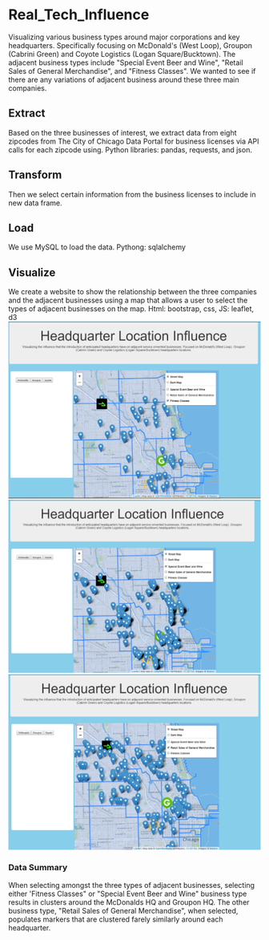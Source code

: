 # Real_Tech_Influence
Visualizing various business types around major corporations and key headquarters. Specifically focusing on McDonald's (West Loop), Groupon (Cabrini Green) and Coyote Logistics (Logan Square/Bucktown). The adjacent business types include "Special Event Beer and Wine", "Retail Sales of General Merchandise", and "Fitness Classes". We wanted to see if there are any variations of adjacent business around these three main companies. 

## Extract
Based on the three businesses of interest, we extract data from eight zipcodes from The City of Chicago Data Portal for business licenses via API calls for each zipcode using. Python libraries: pandas, requests, and json.

## Transform
Then we select certain information from the business licenses to include in new data frame.

## Load
We use MySQL to load the data. Pythong: sqlalchemy

## Visualize
We create a website to show the relationship between the three companies and the adjacent businesses using a map that allows a user to select the types of adjacent businesses on the map. Html: bootstrap, css, JS: leaflet, d3
![Select Fitness Classes](/static/headquarter_location_influence_fitness_classes_selected.png)
![Select Special Event Beer and Wine](/static/headquarter_location_influence_special_event_beer_and_wine_selected.png)
![Select Retail Sales](/static/headquarter_loal_influence_retail_businesses.png)

### Data Summary
When selecting amongst the three types of adjacent businesses, selecting either 'Fitness Classes" or "Special Event Beer and Wine" business type results in clusters around the McDonalds HQ and Groupon HQ. The other business type, "Retail Sales of General Merchandise", when selected, populates markers that are clustered farely similarly around each headquarter. 




